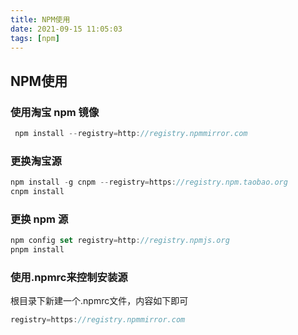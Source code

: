 ```yaml
---
title: NPM使用
date: 2021-09-15 11:05:03
tags: [npm]
---
```


## NPM使用

<!-- more -->

### 使用淘宝 npm 镜像

```js
 npm install --registry=http://registry.npmmirror.com
```

### 更换淘宝源

```js
npm install -g cnpm --registry=https://registry.npm.taobao.org
cnpm install
```

### 更换 npm 源

```js
npm config set registry=http://registry.npmjs.org
pnpm install
```


### 使用.npmrc来控制安装源

根目录下新建一个.npmrc文件，内容如下即可

```js
registry=https://registry.npmmirror.com
```
